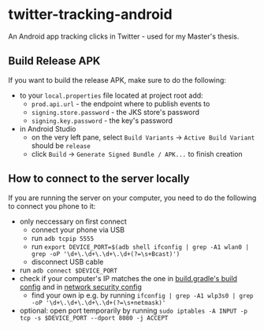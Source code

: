 # twitter-tracking-android
An Android app tracking clicks in Twitter - used for my Master's thesis. 

## Build Release APK

If you want to build the release APK, make sure to do the following:
 - to your `local.properties` file located at project root add:
   - `prod.api.url` - the endpoint where to publish events to
   - `signing.store.password` - the JKS store's password
   - `signing.key.password` - the key's password
 - in Android Studio
   - on the very left pane, select `Build Variants` -> `Active Build Variant` should be `release`
   - click `Build` -> `Generate Signed Bundle / APK...` to finish creation

## How to connect to the server locally

If you are running the server on your computer, you need to do the following to connect you phone to it:
 - only neccessary on first connect
   - connect your phone via USB
   - run `adb tcpip 5555`
   - run `export DEVICE_PORT=$(adb shell ifconfig | grep -A1 wlan0 | grep -oP '\d+\.\d+\.\d+\.\d+(?=\s+Bcast)')`
   - disconnect USB cable
 - run `adb connect $DEVICE_PORT`
 - check if your computer's IP matches the one in [build.gradle's build config](./build.gradle) and in [network security config](./app/src/main/res/xml/network_security_config.xml) 
    - find your own ip e.g. by running `ifconfig | grep -A1 wlp3s0 | grep -oP '\d+\.\d+\.\d+\.\d+(?=\s+netmask)'`
 - optional: open port temporarily by running `sudo iptables -A INPUT -p tcp -s $DEVICE_PORT --dport 8080 -j ACCEPT`
